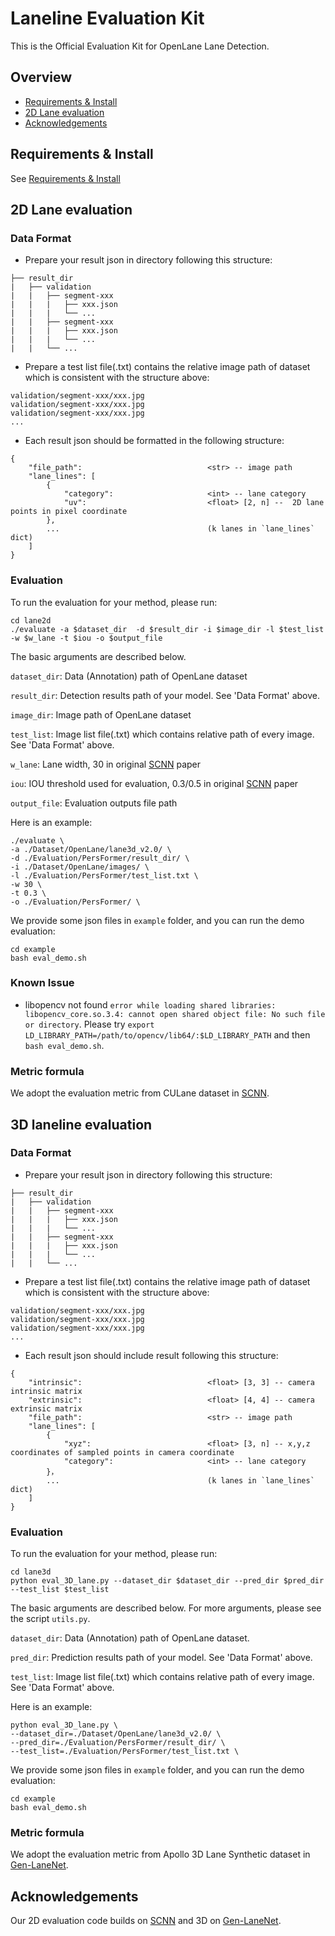 # Laneline Evaluation Kit

This is the Official Evaluation Kit for OpenLane Lane Detection.

## Overview
- [Requirements & Install](#a-name"requirement"a-requirements)
- [2D Lane evaluation](#a-name"2dlane"a-2d-lane-evaluation)
- [Acknowledgements](#a-name"ack"a-acknowledgements)

## <a name="requirement"></a> Requirements & Install
See [Requirements & Install](../README.md)

## <a name="2d_lane"></a> 2D Lane evaluation

### Data Format
- Prepare your result json in directory following this structure:
```
├── result_dir
|   ├── validation
|   |   ├── segment-xxx
|   |   |   ├── xxx.json
|   |   |   └── ...
|   |   ├── segment-xxx
|   |   |   ├── xxx.json
|   |   |   └── ...
|   |   └── ...
```
- Prepare a test list file(.txt) contains the relative image path of dataset which is consistent with the structure above:
```
validation/segment-xxx/xxx.jpg
validation/segment-xxx/xxx.jpg
validation/segment-xxx/xxx.jpg
...
```
- Each result json should be formatted in the following structure:
```
{
    "file_path":                            <str> -- image path
    "lane_lines": [
        {
            "category":                     <int> -- lane category
            "uv":                           <float> [2, n] --  2D lane points in pixel coordinate
        },
        ...                                 (k lanes in `lane_lines` dict)
    ]
}
```


### Evaluation
To run the evaluation for your method, please run:
```
cd lane2d
./evaluate -a $dataset_dir  -d $result_dir -i $image_dir -l $test_list -w $w_lane -t $iou -o $output_file
```

The basic arguments are described below.

`dataset_dir`: Data (Annotation) path of OpenLane dataset 

`result_dir`: Detection results path of your model. See 'Data Format' above.

`image_dir`: Image path of OpenLane dataset

`test_list`: Image list file(.txt) which contains relative path of every image. See 'Data Format' above.

`w_lane`: Lane width, 30 in original [SCNN](https://github.com/XingangPan/SCNN) paper

`iou`: IOU threshold used for evaluation, 0.3/0.5 in original [SCNN](https://github.com/XingangPan/SCNN) paper

`output_file`: Evaluation outputs file path
  
Here is an example: 
  
```
./evaluate \
-a ./Dataset/OpenLane/lane3d_v2.0/ \
-d ./Evaluation/PersFormer/result_dir/ \
-i ./Dataset/OpenLane/images/ \
-l ./Evaluation/PersFormer/test_list.txt \
-w 30 \
-t 0.3 \
-o ./Evaluation/PersFormer/ \
```
  
We provide some json files in `example` folder, and you can run the demo evaluation:
```
cd example
bash eval_demo.sh
```

### Known Issue
- libopencv not found `error while loading shared libraries: libopencv_core.so.3.4: cannot open shared object file: No such file or directory`. Please try `export LD_LIBRARY_PATH=/path/to/opencv/lib64/:$LD_LIBRARY_PATH` and then `bash eval_demo.sh`.

### Metric formula
We adopt the evaluation metric from CULane dataset in [SCNN](https://github.com/XingangPan/SCNN).


## <a name="3d_lane"></a> 3D laneline evaluation

### Data Format
- Prepare your result json in directory following this structure:
```
├── result_dir
|   ├── validation
|   |   ├── segment-xxx
|   |   |   ├── xxx.json
|   |   |   └── ...
|   |   ├── segment-xxx
|   |   |   ├── xxx.json
|   |   |   └── ...
|   |   └── ...
```
- Prepare a test list file(.txt) contains the relative image path of dataset which is consistent with the structure above:
```
validation/segment-xxx/xxx.jpg
validation/segment-xxx/xxx.jpg
validation/segment-xxx/xxx.jpg
...
```
- Each result json should include result following this structure:
```
{
    "intrinsic":                            <float> [3, 3] -- camera intrinsic matrix
    "extrinsic":                            <float> [4, 4] -- camera extrinsic matrix
    "file_path":                            <str> -- image path
    "lane_lines": [
        {
            "xyz":                          <float> [3, n] -- x,y,z coordinates of sampled points in camera coordinate
            "category":                     <int> -- lane category
        }，
        ...                                 (k lanes in `lane_lines` dict)
    ]
}
```


### Evaluation
To run the evaluation for your method, please run:
```
cd lane3d
python eval_3D_lane.py --dataset_dir $dataset_dir --pred_dir $pred_dir --test_list $test_list
```

The basic arguments are described below. For more arguments, please see the script `utils.py`.

`dataset_dir`: Data (Annotation) path of OpenLane dataset.

`pred_dir`:  Prediction results path of your model. See 'Data Format' above.

`test_list`: Image list file(.txt) which contains relative path of every image. See 'Data Format' above.
  
Here is an example:
```
python eval_3D_lane.py \
--dataset_dir=./Dataset/OpenLane/lane3d_v2.0/ \
--pred_dir=./Evaluation/PersFormer/result_dir/ \
--test_list=./Evaluation/PersFormer/test_list.txt \
```
  
We provide some json files in `example` folder, and you can run the demo evaluation:
```
cd example
bash eval_demo.sh
```

### Metric formula
We adopt the evaluation metric from Apollo 3D Lane Synthetic dataset in [Gen-LaneNet](https://github.com/yuliangguo/Pytorch_Generalized_3D_Lane_Detection).
  
## <a name="ack"></a> Acknowledgements
Our 2D evaluation code builds on [SCNN](https://github.com/XingangPan/SCNN) and 3D on [Gen-LaneNet](https://github.com/yuliangguo/Pytorch_Generalized_3D_Lane_Detection).

